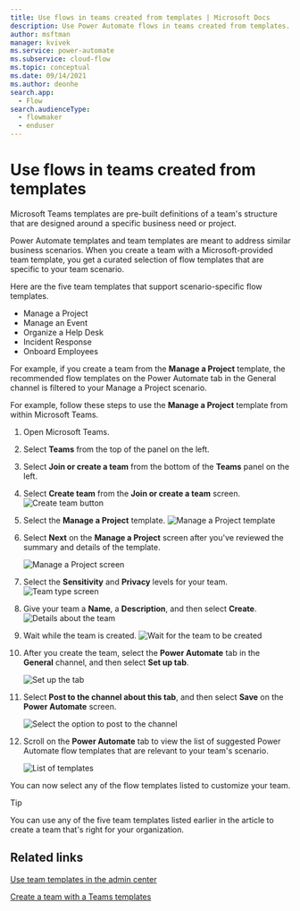 ```yaml
---
title: Use flows in teams created from templates | Microsoft Docs
description: Use Power Automate flows in teams created from templates.
author: msftman
manager: kvivek
ms.service: power-automate
ms.subservice: cloud-flow
ms.topic: conceptual
ms.date: 09/14/2021
ms.author: deonhe
search.app: 
  - Flow
search.audienceType: 
  - flowmaker
  - enduser
---
```


# Use flows in teams created from templates

Microsoft Teams templates are pre-built definitions of a team's structure that are designed around a specific business need or project.

Power Automate templates and team templates are meant to address similar business scenarios. When you create a team with a Microsoft-provided team template, you get a curated selection of flow templates that are specific to your team scenario.

Here are the five team templates that support scenario-specific flow templates.

- Manage a Project
- Manage an Event
- Organize a Help Desk
- Incident Response
- Onboard Employees

For example, if you create a team from the **Manage a Project** template, the recommended flow templates on the Power Automate tab in the General channel is filtered to your Manage a Project scenario.

For example, follow these steps to use the **Manage a Project** template from within Microsoft Teams.

1. Open Microsoft Teams.
1. Select **Teams** from the top of the panel on the left.
1. Select **Join or create a team** from the bottom of the **Teams** panel on the left.
1. Select **Create team** from the **Join or create a team** screen.
   ![Create team button](../media/teams-templates/create-team.png)
1. Select the **Manage a Project** template.
    ![Manage a Project template](../media/teams-templates/manage-project.png)

1. Select **Next** on the **Manage a Project** screen after you've reviewed the summary and details of the template.

   ![Manage a Project screen](../media/teams-templates/manage-project-screen.png)

1. Select the **Sensitivity** and **Privacy** levels for your team.
   ![Team type screen](../media/teams-templates/sensitivity-privacy.png)

1. Give your team a **Name**, a **Description**, and then select **Create**.
      ![Details about the team](../media/teams-templates/team-details.png)

1. Wait while the team is created.
   ![Wait for the team to be created](../media/teams-templates/wait-creation.png)

1. After you create the team, select the **Power Automate** tab in the **General** channel, and then select **Set up tab**.

   ![Set up the tab](../media/teams-templates/power-automate-tab.png)

1. Select **Post to the channel about this tab**, and then select **Save** on the **Power Automate** screen.

   ![Select the option to post to the channel](../media/teams-templates/post-to-channel.png)

1. Scroll on the **Power Automate** tab to view the list of suggested Power Automate flow templates that are relevant to your team's scenario.

   ![List of templates](../media/teams-templates/power-automate-teams-templates.png)

You can now select any of the flow templates listed to customize your team.

>[!TIP]
>You can use any of the five team templates listed earlier in the article to create a team that's right for your organization.

## Related links

[Use team templates in the admin center](/MicrosoftTeams/get-started-with-teams-templates-in-the-admin-console)

[Create a team with a Teams templates](https://support.microsoft.com/office/create-a-team-with-team-templates-702a2977-e662-4038-bef5-bdf8ee47b17b)
